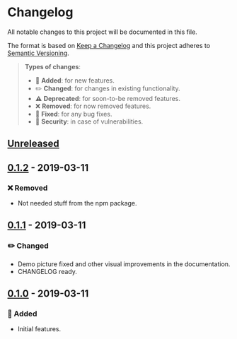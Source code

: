 # Changelog

All notable changes to this project will be documented in this file.

The format is based on [Keep a Changelog](http://keepachangelog.com/en/1.0.0/)
and this project adheres to [Semantic Versioning](http://semver.org/spec/v2.0.0.html).

> **Types of changes**:
>
> - 🎉 **Added**: for new features.
> - ✏️ **Changed**: for changes in existing functionality.
> - ⚠️ **Deprecated**: for soon-to-be removed features.
> - ❌ **Removed**: for now removed features.
> - 🐛 **Fixed**: for any bug fixes.
> - 👾 **Security**: in case of vulnerabilities.

## [Unreleased]

## [0.1.2] - 2019-03-11

### ❌ Removed
- Not needed stuff from the npm package.

## [0.1.1] - 2019-03-11

### ✏️ Changed
- Demo picture fixed and other visual improvements in the documentation.
- CHANGELOG ready.

## [0.1.0] - 2019-03-11

### 🎉 Added
- Initial features.

[unreleased]: https://github.com/jesusprubio/is-port/compare/0.1.2...HEAD
[0.1.2]: https://github.com/jesusprubio/is-port/compare/0.1.1...0.1.2
[0.1.1]: https://github.com/jesusprubio/is-port/compare/0.1.0...0.1.1
[0.1.0]: https://github.com/jesusprubio/is-port/compare/3eeb67bd082b65c44b0c22919a176797a5bc866f...0.1.0
